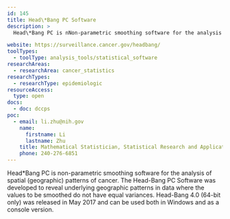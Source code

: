 ```yaml
---
id: 145
title: Head\*Bang PC Software
description: >
  Head\*Bang PC is nNon-parametric smoothing software for the analysis of spatial (geographic) patterns of cancer.

website: https://surveillance.cancer.gov/headbang/
toolTypes:
  - toolType: analysis_tools/statistical_software
researchAreas:
  - researchArea: cancer_statistics
researchTypes:
  - researchType: epidemiologic
resourceAccess:
  type: open
docs:
  - doc: dccps
poc:
  - email: li.zhu@nih.gov
    name:
      firstname: Li
      lastname: Zhu
    title: Mathematical Statistician, Statistical Research and Applications Branch, Surveillance Research Program
    phone: 240-276-6851
---
```

Head\*Bang PC is non-parametric smoothing software for the analysis of spatial (geographic) patterns of cancer. The Head-Bang PC Software was developed to reveal underlying geographic patterns in data where the values to be smoothed do not have equal variances. Head-Bang 4.0 (64-bit only) was released in May 2017 and can be used both in Windows and as a console version.
